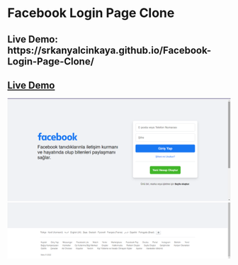 # Facebook Login Page Clone

<h2>Live Demo: https://srkanyalcinkaya.github.io/Facebook-Login-Page-Clone/</h2> 
<h2><a href="https://srkanyalcinkaya.github.io/Facebook-Login-Page-Clone/">Live Demo</a></h2> 

![alt text](https://github.com/srkanyalcinkaya/Facebook-Login-Page-Clone/blob/main/ScreenShot-1.png?raw=true)
![alt text](https://github.com/srkanyalcinkaya/Facebook-Login-Page-Clone/blob/main/ScreenShot-2.png?raw=true)
